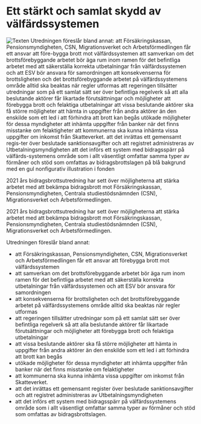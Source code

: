 # Ett stärkt och samlat skydd av välfärdssystemen

![Texten Utredningen föreslår bland annat: att Försäkringskassan, Pensionsmyndigheten, CSN, Migrationsverket och Arbetsförmedlingen får ett ansvar att före-bygga brott mot välfärdssystemen att samverkan om det brottsförebyggande arbetet bör äga rum inom ramen för det befintliga arbetet med att säkerställa korrekta utbetalningar från välfärdssystemen och att ESV bör ansvara för samordningen att konsekvenserna för brottsligheten och det brottsförebyggande arbetet på välfärdssystemens område alltid ska beaktas när regler utformas att regeringen tillsätter utredningar som på ett samlat sätt ser över befintliga regelverk så att alla beslutande aktörer får likartade förutsättningar och möjligheter att förebygga brott och felaktiga utbetalningar att vissa beslutande aktörer ska få större möjligheter att hämta in uppgifter från andra aktörer än den enskilde som ett led i att förhindra att brott kan begås utökade möjligheter för dessa myndigheter att inhämta uppgifter från banker när det finns misstanke om felaktigheter att kommunerna ska kunna inhämta vissa uppgifter om inkomst från Skatteverket. att det inrättas ett gemensamt regis-ter över beslutade sanktionsavgifter och att registret administreras av Utbetalningsmyndigheten att det införs ett system med bidragsspärr på välfärds-systemens område som i allt väsentligt omfattar samma typer av förmåner och stöd som omfattas av bidragsbrottslagen på blå bakgrund med en gul nonfigurativ illustration i fonden](/contentassets/dfc76fb1403b4fea80bab8e1ea720c62/sou202352-omslag-150x200.jpg?width=150&quality=85)

2021 års bidragsbrottsutredning har sett över möjligheterna att stärka arbetet med att bekämpa bidragsbrott mot Försäkringskassan, Pensionsmyndigheten, Centrala studiestödsnämnden (CSN), Migrationsverket och Arbetsförmedlingen.

2021 års bidragsbrottsutredning har sett över möjligheterna att stärka arbetet med att bekämpa bidragsbrott mot Försäkringskassan, Pensionsmyndigheten, Centrala studiestödsnämnden (CSN), Migrationsverket och Arbetsförmedlingen.

Utredningen föreslår bland annat:

* att Försäkringskassan, Pensionsmyndigheten, CSN, Migrationsverket och Arbetsförmedlingen får ett ansvar att förebygga brott mot välfärdssystemen
* att samverkan om det brottsförebyggande arbetet bör äga rum inom ramen för det befintliga arbetet med att säkerställa korrekta utbetalningar från välfärdssystemen och att ESV bör ansvara för samordningen
* att konsekvenserna för brottsligheten och det brottsförebyggande arbetet på välfärdssystemens område alltid ska beaktas när regler utformas
* att regeringen tillsätter utredningar som på ett samlat sätt ser över befintliga regelverk så att alla beslutande aktörer får likartade förutsättningar och möjligheter att förebygga brott och felaktiga utbetalningar
* att vissa beslutande aktörer ska få större möjligheter att hämta in uppgifter från andra aktörer än den enskilde som ett led i att förhindra att brott kan begås
* utökade möjligheter för dessa myndigheter att inhämta uppgifter från banker när det finns misstanke om felaktigheter
* att kommunerna ska kunna inhämta vissa uppgifter om inkomst från Skatteverket.
* att det inrättas ett gemensamt register över beslutade sanktionsavgifter och att registret administreras av Utbetalningsmyndigheten
* att det införs ett system med bidragsspärr på välfärdssystemens område som i allt väsentligt omfattar samma typer av förmåner och stöd som omfattas av bidragsbrottslagen.
